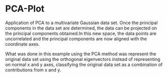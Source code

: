 # PCA-Plot

Application of PCA to a multivariate Gaussian data set. Once the principal components in the data set are determined, the data can be projected on the principal components obtained.In this new space, the data points are uncorrelated and the principal components are now aligned with the coordinate axes.

What was done in this example using the PCA method was represent the original data set using the orthogonal eigenvectors instead of representing on normal x and y axes, classifying the original data set as a combination of contributions from x and y.
